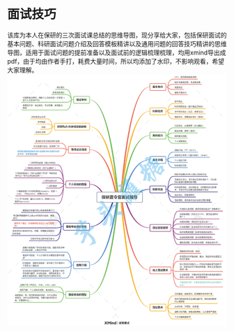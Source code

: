 # 面试技巧
该库为本人在保研的三次面试课总结的思维导图，现分享给大家，包括保研面试的基本问题、科研面试问题介绍及回答模板精讲以及通用问题的回答技巧精讲的思维导图，适用于面试问题的提前准备以及面试前的逻辑梳理梳理，均用xmind导出成pdf，由于均由作者手打，耗费大量时间，所以均添加了水印，不影响观看，希望大家理解。
![保研夏令营面试辅导.png](保研夏令营面试辅导.png)
